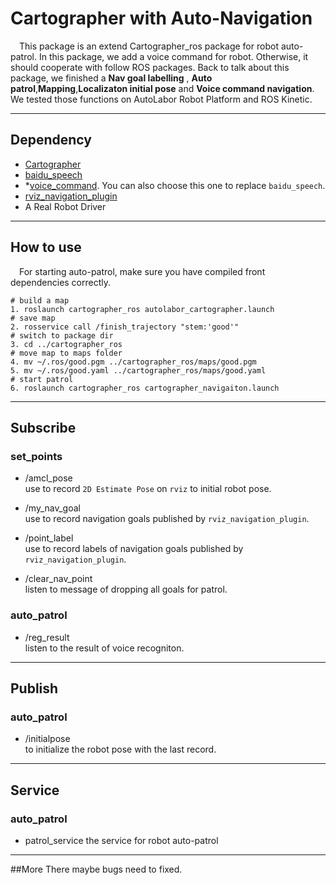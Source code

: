 # Cartographer with Auto-Navigation

&emsp;This package is an extend Cartographer_ros package for robot auto-patrol. 
In this package, we add a voice command for robot. Otherwise, it should cooperate
with follow ROS packages. Back to talk about this package, we finished a **Nav goal labelling**
, **Auto patrol**,**Mapping**,**Localizaton initial pose** and **Voice command navigation**. We tested those functions on AutoLabor Robot Platform and ROS Kinetic.

---------
## Dependency
- [Cartographer](https://github.com/googlecartographer/cartographer)
- [baidu_speech](https://github.com/Miaowaaaa/baidu_speech)
- *[voice_command](https://github.com/Miaowaaaa/voice_command_ros). You can also choose this one to replace `baidu_speech`.
- [rviz_navigation_plugin](https://github.com/Miaowaaaa/rviz_navigation_plugin)
- A Real Robot Driver
-----
## How to use
&emsp;For starting auto-patrol, make sure you have compiled front dependencies correctly.

```
# build a map
1. roslaunch cartographer_ros autolabor_cartographer.launch
# save map
2. rosservice call /finish_trajectory "stem:'good'"
# switch to package dir
3. cd ../cartographer_ros
# move map to maps folder
4. mv ~/.ros/good.pgm ../cartographer_ros/maps/good.pgm 
5. mv ~/.ros/good.yaml ../cartographer_ros/maps/good.yaml
# start patrol
6. roslaunch cartographer_ros cartographer_navigaiton.launch
```
------
## Subscribe

### set_points
- /amcl_pose   
use to record `2D Estimate Pose` on `rviz` to initial robot pose.

- /my_nav_goal  
use to record navigation goals published by `rviz_navigation_plugin`.

- /point_label  
use to record labels of navigation goals published by `rviz_navigation_plugin`.

- /clear_nav_point  
listen to message of dropping all goals for patrol.

### auto_patrol
- /reg_result  
listen to the result of voice recogniton.
----
## Publish
### auto_patrol
- /initialpose  
to initialize the robot pose with the last record.
----
## Service
### auto_patrol
- patrol_service
the service for robot auto-patrol
----

##More
There maybe bugs need to fixed.

